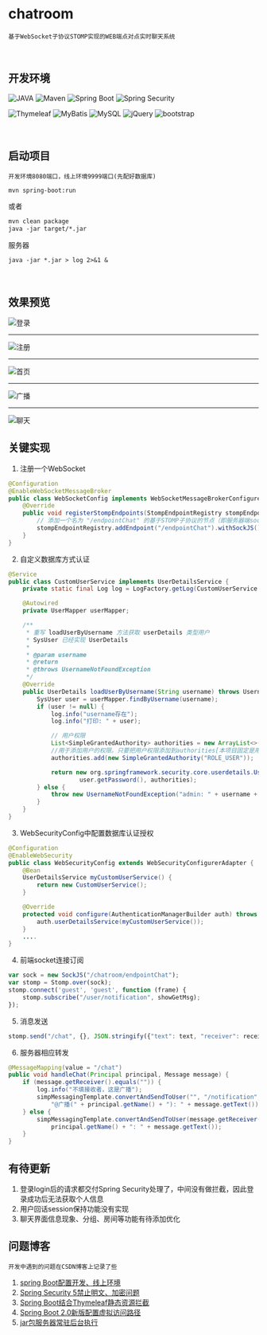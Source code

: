 # chatroom
    基于WebSocket子协议STOMP实现的WEB端点对点实时聊天系统

<br>

## 开发环境
![JAVA](https://img.shields.io/badge/Java-1.8-green.svg) 
![Maven](https://img.shields.io/badge/Maven-3.5-orange.svg)
![Spring Boot](https://img.shields.io/badge/Spring.Boot-2.1.1-green.svg)
![Spring Security](https://img.shields.io/badge/Spring.Security-5.1-green.svg)

![Thymeleaf](https://img.shields.io/badge/Thymeleaf-3-yellow.svg)
![MyBatis](https://img.shields.io/badge/MyBatis-3+-color.svg)
![MySQL](https://img.shields.io/badge/MySQL-5.7-blue.svg)
![jQuery](https://img.shields.io/badge/jQuery-3.3.1-brown.svg)
![bootstrap](https://img.shields.io/badge/Bootstrap-4.1.3-purple.svg)

<br>

## 启动项目
    开发环境8080端口，线上环境9999端口(先配好数据库)

```xml
mvn spring-boot:run 
```
 或者
```xml
mvn clean package
java -jar target/*.jar
```

服务器
```shell
java -jar *.jar > log 2>&1 & 
```

<br>

## 效果预览
![登录](img-folder/login.png)
<hr>

![注册](img-folder/register.png)
<hr>

![首页](img-folder/index.png)
<hr>

![广播](img-folder/chat1.png)
<hr>

![聊天](img-folder/chat2.png)

## 关键实现
1. 注册一个WebSocket
```java
@Configuration
@EnableWebSocketMessageBroker
public class WebSocketConfig implements WebSocketMessageBrokerConfigurer {
    @Override
    public void registerStompEndpoints(StompEndpointRegistry stompEndpointRegistry) {
        // 添加一个名为 "/endpointChat" 的基于STOMP子协议的节点（即服务器端socket）
        stompEndpointRegistry.addEndpoint("/endpointChat").withSockJS();
    }
}
```
2. 自定义数据库方式认证
```java
@Service
public class CustomUserService implements UserDetailsService {
    private static final Log log = LogFactory.getLog(CustomUserService.class);

    @Autowired
    private UserMapper userMapper;

    /**
     * 重写 loadUserByUsername 方法获取 userDetails 类型用户
     * SysUser 已经实现 UserDetails
     *
     * @param username
     * @return
     * @throws UsernameNotFoundException
     */
    @Override
    public UserDetails loadUserByUsername(String username) throws UsernameNotFoundException {
        SysUser user = userMapper.findByUsername(username);
        if (user != null) {
            log.info("username存在");
            log.info("打印: " + user);

            // 用户权限
            List<SimpleGrantedAuthority> authorities = new ArrayList<>();
            //用于添加用户的权限。只要把用户权限添加到authorities[本项目固定是用户角色]
            authorities.add(new SimpleGrantedAuthority("ROLE_USER"));

            return new org.springframework.security.core.userdetails.User(user.getUsername(),
                    user.getPassword(), authorities);
        } else {
            throw new UsernameNotFoundException("admin: " + username + " do not exist!");
        }
    }
}
```
3. WebSecurityConfig中配置数据库认证授权
```java
@Configuration
@EnableWebSecurity
public class WebSecurityConfig extends WebSecurityConfigurerAdapter {
    @Bean
    UserDetailsService myCustomUserService() {
        return new CustomUserService();
    }

    @Override
    protected void configure(AuthenticationManagerBuilder auth) throws Exception {
        auth.userDetailsService(myCustomUserService());
    }
    ....
}
```
4. 前端socket连接订阅
```javascript
var sock = new SockJS("/chatroom/endpointChat");
var stomp = Stomp.over(sock);
stomp.connect('guest', 'guest', function (frame) {
    stomp.subscribe("/user/notification", showGetMsg);
});
```
5. 消息发送
```javascript
stomp.send("/chat", {}, JSON.stringify({"text": text, "receiver": receiver}));
```
6. 服务器相应转发
```java
@MessageMapping(value = "/chat")
public void handleChat(Principal principal, Message message) {
    if (message.getReceiver().equals("")) {
        log.info("不填接收者，这是广播");
        simpMessagingTemplate.convertAndSendToUser("", "/notification",  
            "@广播(" + principal.getName() + "): " + message.getText());
    } else {
        simpMessagingTemplate.convertAndSendToUser(message.getReceiver(), "/notification",  
            principal.getName() + ": " + message.getText());
    }
}
```

## 有待更新
1. 登录login后的请求都交付Spring Security处理了，中间没有做拦截，因此登录成功后无法获取个人信息
2. 用户回话session保持功能没有实现
3. 聊天界面信息现象、分组、房间等功能有待添加优化


## 问题博客
    开发中遇到的问题在CSDN博客上记录了些
1. [spring Boot配置开发、线上环境](https://blog.csdn.net/chenbetter1996/article/details/85071430)
2. [Spring Security 5禁止明文、加密问题](https://blog.csdn.net/chenbetter1996/article/details/85080790)
3. [Spring Boot结合Thymeleaf静态资源拦截](https://blog.csdn.net/chenbetter1996/article/details/85092531)
4. [Spring Boot 2.0新版配置虚拟访问路径](https://blog.csdn.net/chenbetter1996/article/details/85268748)
5. [jar包服务器常驻后台执行](https://blog.csdn.net/chenbetter1996/article/details/85274988)